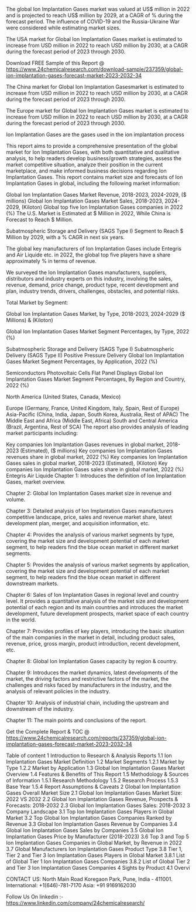 The global Ion Implantation Gases market was valued at US$ million in 2022 and is projected to reach US$ million by 2029, at a CAGR of % during the forecast period. The influence of COVID-19 and the Russia-Ukraine War were considered while estimating market sizes.

The USA market for Global Ion Implantation Gases market is estimated to increase from USD million in 2022 to reach USD million by 2030, at a CAGR during the forecast period of 2023 through 2030.

Download FREE Sample of this Report @ https://www.24chemicalresearch.com/download-sample/237359/global-ion-implantation-gases-forecast-market-2023-2032-34

The China market for Global Ion Implantation Gasesmarket is estimated to increase from USD million in 2022 to reach USD million by 2030, at a CAGR during the forecast period of 2023 through 2030.

The Europe market for Global Ion Implantation Gases market is estimated to increase from USD million in 2022 to reach USD million by 2030, at a CAGR during the forecast period of 2023 through 2030.

Ion Implantation Gases are the gases used in the ion implantation process

This report aims to provide a comprehensive presentation of the global market for Ion Implantation Gases, with both quantitative and qualitative analysis, to help readers develop business/growth strategies, assess the market competitive situation, analyze their position in the current marketplace, and make informed business decisions regarding Ion Implantation Gases. This report contains market size and forecasts of Ion Implantation Gases in global, including the following market information:

Global Ion Implantation Gases Market Revenue, 2018-2023, 2024-2029, ($ millions)
Global Ion Implantation Gases Market Sales, 2018-2023, 2024-2029, (Kiloton)
Global top five Ion Implantation Gases companies in 2022 (%)
The U.S. Market is Estimated at $ Million in 2022, While China is Forecast to Reach $ Million.

Subatmospheric Storage and Delivery (SAGS Type I) Segment to Reach $ Million by 2029, with a % CAGR in next six years.

The global key manufacturers of Ion Implantation Gases include Entegris and Air Liquide etc. in 2022, the global top five players have a share approximately % in terms of revenue.

We surveyed the Ion Implantation Gases manufacturers, suppliers, distributors and industry experts on this industry, involving the sales, revenue, demand, price change, product type, recent development and plan, industry trends, drivers, challenges, obstacles, and potential risks.

Total Market by Segment:

Global Ion Implantation Gases Market, by Type, 2018-2023, 2024-2029 ($ Millions) & (Kiloton)

Global Ion Implantation Gases Market Segment Percentages, by Type, 2022 (%)

Subatmospheric Storage and Delivery (SAGS Type I)
Subatmospheric Delivery (SAGS Type II)
Positive Pressure Delivery
Global Ion Implantation Gases Market Segment Percentages, by Application, 2022 (%)

Semiconductors
Photovoltaic Cells
Flat Panel Displays
Global Ion Implantation Gases Market Segment Percentages, By Region and Country, 2022 (%)

North America (United States, Canada, Mexico)

Europe (Germany, France, United Kingdom, Italy, Spain, Rest of Europe)
Asia-Pacific (China, India, Japan, South Korea, Australia, Rest of APAC)
The Middle East and Africa (Middle East, Africa)
South and Central America (Brazil, Argentina, Rest of SCA)
The report also provides analysis of leading market participants including:

Key companies Ion Implantation Gases revenues in global market, 2018-2023 (Estimated), ($ millions)
Key companies Ion Implantation Gases revenues share in global market, 2022 (%)
Key companies Ion Implantation Gases sales in global market, 2018-2023 (Estimated), (Kiloton)
Key companies Ion Implantation Gases sales share in global market, 2022 (%)
Entegris
Air Liquide
Chapter 1: Introduces the definition of Ion Implantation Gases, market overview.

Chapter 2: Global Ion Implantation Gases market size in revenue and volume.

Chapter 3: Detailed analysis of Ion Implantation Gases manufacturers competitive landscape, price, sales and revenue market share, latest development plan, merger, and acquisition information, etc.

Chapter 4: Provides the analysis of various market segments by type, covering the market size and development potential of each market segment, to help readers find the blue ocean market in different market segments.

Chapter 5: Provides the analysis of various market segments by application, covering the market size and development potential of each market segment, to help readers find the blue ocean market in different downstream markets.

Chapter 6: Sales of Ion Implantation Gases in regional level and country level. It provides a quantitative analysis of the market size and development potential of each region and its main countries and introduces the market development, future development prospects, market space of each country in the world.

Chapter 7: Provides profiles of key players, introducing the basic situation of the main companies in the market in detail, including product sales, revenue, price, gross margin, product introduction, recent development, etc.

Chapter 8: Global Ion Implantation Gases capacity by region & country.

Chapter 9: Introduces the market dynamics, latest developments of the market, the driving factors and restrictive factors of the market, the challenges and risks faced by manufacturers in the industry, and the analysis of relevant policies in the industry.

Chapter 10: Analysis of industrial chain, including the upstream and downstream of the industry.

Chapter 11: The main points and conclusions of the report.

Get the Complete Report & TOC @ https://www.24chemicalresearch.com/reports/237359/global-ion-implantation-gases-forecast-market-2023-2032-34

Table of content
1 Introduction to Research & Analysis Reports
1.1 Ion Implantation Gases Market Definition
1.2 Market Segments
1.2.1 Market by Type
1.2.2 Market by Application
1.3 Global Ion Implantation Gases Market Overview
1.4 Features & Benefits of This Report
1.5 Methodology & Sources of Information
1.5.1 Research Methodology
1.5.2 Research Process
1.5.3 Base Year
1.5.4 Report Assumptions & Caveats
2 Global Ion Implantation Gases Overall Market Size
2.1 Global Ion Implantation Gases Market Size: 2022 VS 2032
2.2 Global Ion Implantation Gases Revenue, Prospects & Forecasts: 2018-2032
2.3 Global Ion Implantation Gases Sales: 2018-2032
3 Company Landscape
3.1 Top Ion Implantation Gases Players in Global Market
3.2 Top Global Ion Implantation Gases Companies Ranked by Revenue
3.3 Global Ion Implantation Gases Revenue by Companies
3.4 Global Ion Implantation Gases Sales by Companies
3.5 Global Ion Implantation Gases Price by Manufacturer (2018-2023)
3.6 Top 3 and Top 5 Ion Implantation Gases Companies in Global Market, by Revenue in 2022
3.7 Global Manufacturers Ion Implantation Gases Product Type
3.8 Tier 1, Tier 2 and Tier 3 Ion Implantation Gases Players in Global Market
3.8.1 List of Global Tier 1 Ion Implantation Gases Companies
3.8.2 List of Global Tier 2 and Tier 3 Ion Implantation Gases Companies
4 Sights by Product
4.1 Overvi

CONTACT US:
North Main Road Koregaon Park, Pune, India - 411001.
International: +1(646)-781-7170
Asia: +91 9169162030

Follow Us On linkedin :- https://www.linkedin.com/company/24chemicalresearch/
